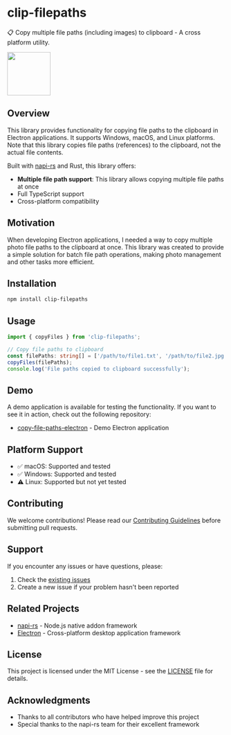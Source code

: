 # clip-filepaths

📋 Copy multiple file paths (including images) to clipboard - A cross platform utility.

<img height="100" src="https://github.com/user-attachments/assets/836b665b-5a53-4b22-b8dc-4cc77a106999" >

## Overview

This library provides functionality for copying file paths to the clipboard in Electron applications. It supports Windows, macOS, and Linux platforms. Note that this library copies file paths (references) to the clipboard, not the actual file contents.

Built with [napi-rs](https://napi.rs/) and Rust, this library offers:
- **Multiple file path support**: This library allows copying multiple file paths at once
- Full TypeScript support
- Cross-platform compatibility

## Motivation

When developing Electron applications, I needed a way to copy multiple photo file paths to the clipboard at once. This library was created to provide a simple solution for batch file path operations, making photo management and other tasks more efficient.

## Installation

```bash
npm install clip-filepaths
```

## Usage

```typescript
import { copyFiles } from 'clip-filepaths';

// Copy file paths to clipboard
const filePaths: string[] = ['/path/to/file1.txt', '/path/to/file2.jpg'];
copyFiles(filePaths);
console.log('File paths copied to clipboard successfully');
```

## Demo

A demo application is available for testing the functionality. If you want to see it in action, check out the following repository:

- [copy-file-paths-electron](https://github.com/tktcorporation/copy-file-paths-electron) - Demo Electron application

## Platform Support

- ✅ macOS: Supported and tested
- ✅ Windows: Supported and tested
- ⚠️ Linux: Supported but not yet tested

## Contributing

We welcome contributions! Please read our [Contributing Guidelines](./docs/CONTRIBUTING.md) before submitting pull requests.

## Support

If you encounter any issues or have questions, please:
1. Check the [existing issues](https://github.com/tktcorporation/clip-filepaths/issues)
2. Create a new issue if your problem hasn't been reported

## Related Projects

- [napi-rs](https://napi.rs/) - Node.js native addon framework
- [Electron](https://www.electronjs.org/) - Cross-platform desktop application framework

## License

This project is licensed under the MIT License - see the [LICENSE](./LICENSE) file for details.

## Acknowledgments

- Thanks to all contributors who have helped improve this project
- Special thanks to the napi-rs team for their excellent framework
